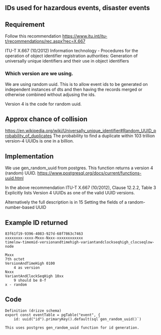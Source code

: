 ## IDs used for hazardous events, disaster events

## Requirement
Follow this recommendation
https://www.itu.int/itu-t/recommendations/rec.aspx?rec=X.667

ITU-T X.667 (10/2012) Information technology - Procedures for the operation of object identifier registration authorities: Generation of universally unique identifiers and their use in object identifiers

### Which version are we using.
We are using random uuid. This is to allow event ids to be generated on independent instances of dts and then having the records merged or otherwise combined without adjusing the ids.

Version 4 is the code for random uuid.

## Approx chance of collision
https://en.wikipedia.org/wiki/Universally_unique_identifier#Random_UUID_probability_of_duplicates
The probability to find a duplicate within 103 trillion version-4 UUIDs is one in a billion. 

## Implementation
We use gen_random_uuid from postgres. This function returns a version 4 (random) UUID. 
https://www.postgresql.org/docs/current/functions-uuid.html

In the above recommendation
ITU-T X.667 (10/2012), Clause 12.2.2, Table 3
Explicitly lists Version 4 UUIDs as one of the valid UUID versions.

Alternatively the full description is in
15 Setting the fields of a random-number-based UUID

## Example ID returned
```
83f61f19-9396-4083-927d-68f7863c7463
xxxxxxxx-xxxx-Mxxx-Nxxx-xxxxxxxxxxxx
timelow-timemid-versionandtimehigh-variantandclockseqhigh_clocseqlow-node

Mxxx
7th octet
VersionAndTimeHigh 0100
	4 as version
Nxxx
VariantAndClockSeqHigh 10xx
	9 should be 8-f
x - random
```
## Code

```
Definition (drizze schema)
export const eventTable = pgTable("event", {
	id: uuid("id").primaryKey().default(sql`gen_random_uuid()`)

This uses postgres gen_random_uuid function for id generation.
	
```
